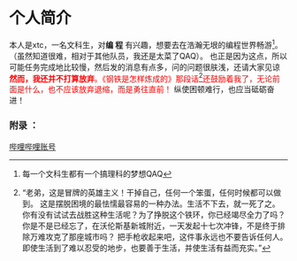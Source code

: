# 个人简介
本人是xtc，一名文科生，对**编 程** 有兴趣，想要去在浩瀚无垠的编程世界畅游[^1]。（虽然知道很难，相对于其他队员，我还是太菜了QAQ）。
也正是因为这点，所以可能任务完成地比较慢，然后发的消息有点多，问的问题很肤浅，还请大家见谅
<font color="red">**然而，我还并不打算放弃**。《钢铁是怎样炼成的》那段话[^2]还鼓励着我了，无论前面是什么，也不应该放弃退缩，而是勇往直前！</font>
纵使困顿难行，也应当砥砺奋进！



### 附录 ：
[哔哩哔哩账号](https://space.bilibili.com/454675484)

[^1]:每一个文科生都有一个搞理科的梦想QAQ
[^2]:“老弟，这是冒牌的英雄主义！干掉自己，任何一个笨蛋，任何时候都可以做到。
这是摆脱困境的最怯懦最容易的一种办法。生活不下去，就一死了之。
你有没有试试去战胜这种生活呢？为了挣脱这个铁环，你已经竭尽全力了吗？你是不是已经忘了，在沃伦斯基新城附近，一天发起十七次冲锋，不是终于排除万难攻克了那座城市吗？
把手枪收起来吧，这件事永远也不要告诉任何人。即使生活到了难以忍受的地步，也要善于生活，并使生活有益而充实。”
